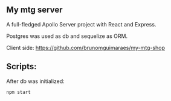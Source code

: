 ## My mtg server
A full-fledged Apollo Server project with React and Express.

Postgres was used as db and sequelize as ORM.

Client side: https://github.com/brunomguimaraes/my-mtg-shop

## Scripts:

After db was initialized:

`npm start`

